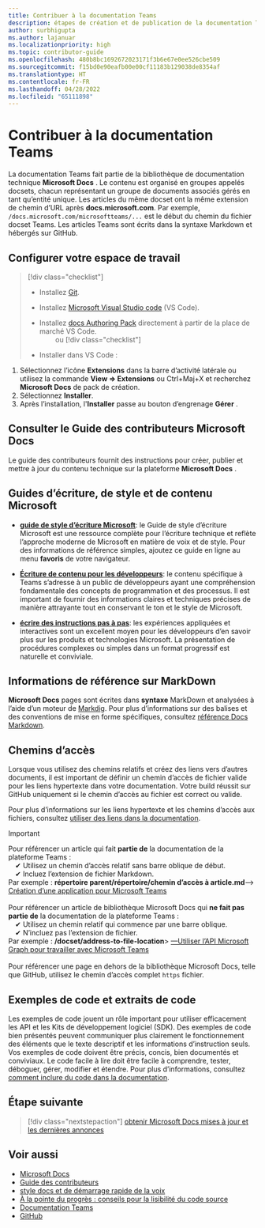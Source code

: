 ```yaml
---
title: Contribuer à la documentation Teams
description: étapes de création et de publication de la documentation Teams
author: surbhigupta
ms.author: lajanuar
ms.localizationpriority: high
ms.topic: contributor-guide
ms.openlocfilehash: 480b8bc1692672023171f3b6e67e0ee526cbe509
ms.sourcegitcommit: f15bd0e90eafb00e00cf11183b129038de8354af
ms.translationtype: HT
ms.contentlocale: fr-FR
ms.lasthandoff: 04/28/2022
ms.locfileid: "65111898"
---
```

# <a name="contribute-to-teams-documentation"></a>Contribuer à la documentation Teams

La documentation Teams fait partie de la bibliothèque de documentation technique **Microsoft Docs** . Le contenu est organisé en groupes appelés docsets, chacun représentant un groupe de documents associés gérés en tant qu’entité unique. Les articles du même docset ont la même extension de chemin d’URL après **docs.microsoft.com**. Par exemple, `/docs.microsoft.com/microsoftteams/...` est le début du chemin du fichier docset Teams. Les articles Teams sont écrits dans la syntaxe Markdown et hébergés sur GitHub.

## <a name="set-up-your-workspace"></a>Configurer votre espace de travail

> [!div class="checklist"]
>
> * Installez [Git](https://git-scm.com/book/en/v2/Getting-Started-Installing-Git).
> * Installez [Microsoft Visual Studio code](https://code.visualstudio.com/) (VS Code).
> * Installez [docs Authoring Pack](https://marketplace.visualstudio.com/items?itemName=docsmsft.docs-authoring-pack) directement à partir de la place de marché VS Code.
<br>&emsp;&emsp; ou
> [!div class="checklist"]
>
> * Installer dans VS Code :

   1. Sélectionnez l’icône **Extensions** dans la barre d’activité latérale ou utilisez la commande **View => Extensions** ou Ctrl+Maj+X et recherchez **Microsoft Docs** de pack de création.
   1. Sélectionnez **Installer**.
   1. Après l’installation, l'**Installer** passe au bouton d’engrenage **Gérer** .

## <a name="review-the-microsoft-docs-contributors-guide"></a>Consulter le Guide des contributeurs Microsoft Docs

Le guide des contributeurs fournit des instructions pour créer, publier et mettre à jour du contenu technique sur la plateforme **Microsoft Docs** .

## <a name="microsoft-writing-style-and-content-guides"></a>Guides d’écriture, de style et de contenu Microsoft

* **[guide de style d’écriture Microsoft](/style-guide/welcome)**: le Guide de style d’écriture Microsoft est une ressource complète pour l’écriture technique et reflète l’approche moderne de Microsoft en matière de voix et de style. Pour des informations de référence simples, ajoutez ce guide en ligne au menu **favoris** de votre navigateur.

* **[Écriture de contenu pour les développeurs](/style-guide/developer-content/)**: le contenu spécifique à Teams s’adresse à un public de développeurs ayant une compréhension fondamentale des concepts de programmation et des processus. Il est important de fournir des informations claires et techniques précises de manière attrayante tout en conservant le ton et le style de Microsoft.

* **[écrire des instructions pas à pas](/style-guide/procedures-instructions/writing-step-by-step-instructions)**: les expériences appliquées et interactives sont un excellent moyen pour les développeurs d’en savoir plus sur les produits et technologies Microsoft. La présentation de procédures complexes ou simples dans un format progressif est naturelle et conviviale.

## <a name="markdown-reference"></a>Informations de référence sur MarkDown

**Microsoft Docs** pages sont écrites dans **syntaxe** MarkDown et analysées à l’aide d’un moteur de [Markdig](https://github.com/lunet-io/markdig). Pour plus d’informations sur des balises et des conventions de mise en forme spécifiques, consultez [référence Docs Markdown](/contribute/markdown-reference).

## <a name="file-paths"></a>Chemins d’accès

Lorsque vous utilisez des chemins relatifs et créez des liens vers d’autres documents, il est important de définir un chemin d’accès de fichier valide pour les liens hypertexte dans votre documentation. Votre build réussit sur GitHub uniquement si le chemin d’accès au fichier est correct ou valide.

Pour plus d’informations sur les liens hypertexte et les chemins d’accès aux fichiers, consultez [utiliser des liens dans la documentation](/contribute/how-to-write-links).

> [!IMPORTANT]
> Pour référencer un article qui fait **partie de** la documentation de la plateforme Teams :<br>
> &emsp;&#x2714; Utilisez un chemin d’accès relatif sans barre oblique de début.<br>
> &emsp;&#x2714; Incluez l’extension de fichier Markdown.<br>
>Par exemple : **répertoire parent/répertoire/chemin d’accès à article.md**—> [Création d’une application pour Microsoft Teams](../concepts/building-an-app.md) <br><br>
> Pour référencer un article de bibliothèque Microsoft Docs qui **ne fait pas partie de** la documentation de la plateforme Teams :<br>
> &emsp;&#x2714; Utilisez un chemin relatif qui commence par une barre oblique.<br>
> &emsp;&#x2714; N’incluez pas l’extension de fichier. <br>
> Par exemple : **/docset/address-to-file-location**> [—Utiliser l’API Microsoft Graph pour travailler avec Microsoft Teams](/graph/api/resources/teams-api-overview)<br><br>
> Pour référencer une page en dehors de la bibliothèque Microsoft Docs, telle que GitHub, utilisez le chemin d’accès complet `https` fichier.<br>

## <a name="code-samples-and-snippets"></a>Exemples de code et extraits de code

Les exemples de code jouent un rôle important pour utiliser efficacement les API et les Kits de développement logiciel (SDK). Des exemples de code bien présentés peuvent communiquer plus clairement le fonctionnement des éléments que le texte descriptif et les informations d’instruction seuls. Vos exemples de code doivent être précis, concis, bien documentés et conviviaux. Le code facile à lire doit être facile à comprendre, tester, déboguer, gérer, modifier et étendre. Pour plus d’informations, consultez [comment inclure du code dans la documentation](/contribute/code-in-docs).

## <a name="next-step"></a>Étape suivante

> [!div class="nextstepaction"]
> [obtenir Microsoft Docs mises à jour et les dernières annonces](/teamblog)

## <a name="see-also"></a>Voir aussi

* [Microsoft Docs](/)
* [Guide des contributeurs](/contribute)
* [style docs et de démarrage rapide de la voix](/contribute/style-quick-start)
* [À la pointe du progrès : conseils pour la lisibilité du code source ](/archive/msdn-magazine/2014/october/cutting-edge-source-code-readability-tips)
* [Documentation Teams](/microsoftteams/platform/overview)
* [GitHub](https://github.com/MicrosoftDocs/msteams-docs/tree/master/msteams-platform)

